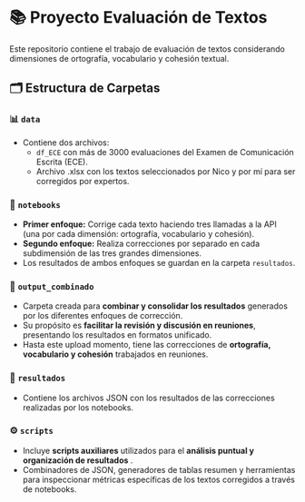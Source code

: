 # 📚 Proyecto Evaluación de Textos

Este repositorio contiene el trabajo de evaluación de textos considerando dimensiones de ortografía, vocabulario y cohesión textual.

## 🗂 Estructura de Carpetas

### 📊 `data`

- Contiene dos archivos:
  - `df_ECE` con más de 3000 evaluaciones del Examen de Comunicación Escrita (ECE).
  - Archivo .xlsx con los textos seleccionados por Nico y por mí para ser corregidos por expertos.

### 📓 `notebooks`

- **Primer enfoque:** Corrige cada texto haciendo tres llamadas a la API (una por cada dimensión: ortografía, vocabulario y cohesión).
- **Segundo enfoque:** Realiza correcciones por separado en cada subdimensión de las tres grandes dimensiones.
- Los resultados de ambos enfoques se guardan en la carpeta `resultados`.

### 🧩 `output_combinado`

* Carpeta creada para **combinar y consolidar los resultados** generados por los diferentes enfoques de corrección.
* Su propósito es  **facilitar la revisión y discusión en reuniones**, presentando los resultados en formatos unificado.
* Hasta este upload momento, tiene las correcciones de **ortografía, vocabulario y cohesión** trabajados en reuniones.

### 📁 `resultados`

- Contiene los archivos JSON con los resultados de las correcciones realizadas por los notebooks.

### ⚙️ `scripts`

* Incluye **scripts auxiliares** utilizados para el  **análisis puntual y organización de resultados** .
* Combinadores de JSON, generadores de tablas resumen y herramientas para inspeccionar métricas específicas de los textos corregidos a través de notebooks.
